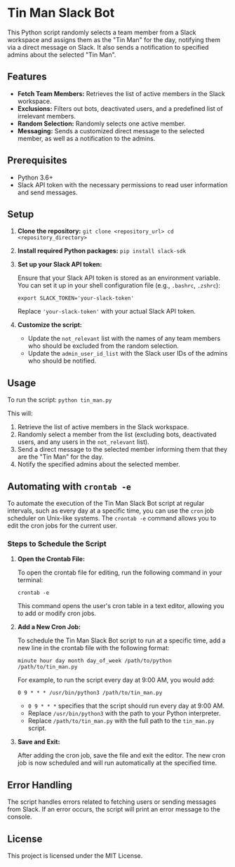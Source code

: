 
# Tin Man Slack Bot

This Python script randomly selects a team member from a Slack workspace and assigns them as the "Tin Man" for the day, notifying them via a direct message on Slack. It also sends a notification to specified admins about the selected "Tin Man".

## Features

-   **Fetch Team Members:** Retrieves the list of active members in the Slack workspace.
-   **Exclusions:** Filters out bots, deactivated users, and a predefined list of irrelevant members.
-   **Random Selection:** Randomly selects one active member.
-   **Messaging:** Sends a customized direct message to the selected member, as well as a notification to the admins.

## Prerequisites

-   Python 3.6+
-   Slack API token with the necessary permissions to read user information and send messages.

## Setup

1.  **Clone the repository:**
    `git clone <repository_url>
    cd <repository_directory>` 
    
2.  **Install required Python packages:** 
    `pip install slack-sdk` 
    
3.  **Set up your Slack API token:**
    
    Ensure that your Slack API token is stored as an environment variable. You can set it up in your shell configuration file (e.g., `.bashrc`, `.zshrc`):
    
    `export SLACK_TOKEN='your-slack-token'` 
    
    Replace `'your-slack-token'` with your actual Slack API token.
    
4.  **Customize the script:**
    
    -   Update the `not_relevant` list with the names of any team members who should be excluded from the random selection.
    -   Update the `admin_user_id_list` with the Slack user IDs of the admins who should be notified.

## Usage

To run the script:
`python tin_man.py` 

This will:
1.  Retrieve the list of active members in the Slack workspace.
2.  Randomly select a member from the list (excluding bots, deactivated users, and any users in the `not_relevant` list).
3.  Send a direct message to the selected member informing them that they are the "Tin Man" for the day.
4.  Notify the specified admins about the selected member.

## Automating with `crontab -e`

To automate the execution of the Tin Man Slack Bot script at regular intervals, such as every day at a specific time, you can use the `cron` job scheduler on Unix-like systems. The `crontab -e` command allows you to edit the cron jobs for the current user.

### Steps to Schedule the Script

1.  **Open the Crontab File:**
    
    To open the crontab file for editing, run the following command in your terminal:
 
    
    `crontab -e` 
    
    This command opens the user's cron table in a text editor, allowing you to add or modify cron jobs.
    
2.  **Add a New Cron Job:**
    
    To schedule the Tin Man Slack Bot script to run at a specific time, add a new line in the crontab file with the following format:
    
    `minute hour day month day_of_week /path/to/python /path/to/tin_man.py` 
    
    For example, to run the script every day at 9:00 AM, you would add:
    
    `0 9 * * * /usr/bin/python3 /path/to/tin_man.py` 
    
    -   `0 9 * * *` specifies that the script should run every day at 9:00 AM.
    -   Replace `/usr/bin/python3` with the path to your Python interpreter.
    -   Replace `/path/to/tin_man.py` with the full path to the `tin_man.py` script.
3.  **Save and Exit:**
    
    After adding the cron job, save the file and exit the editor. The new cron job is now scheduled and will run automatically at the specified time.

## Error Handling

The script handles errors related to fetching users or sending messages from Slack. If an error occurs, the script will print an error message to the console.

## License

This project is licensed under the MIT License.
